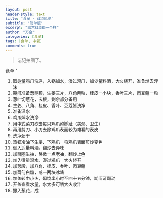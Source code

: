 ```yaml
---
layout: post
header-style: text
title: "食单 - 红烧凤爪"
subtitle: "简单版"
excerpt: "家常红烧都一个样"
author: "万金"
categories: [食单]
tags: [食单, 中餐]
comments: true
---
```


> 忘记拍图了。

食单：

1. 取适量鸡爪洗净，入锅加水，漫过鸡爪，加少量料酒，大火烧开，准备焯去浮沫
2. 期间准备葱两颗，生姜三片，八角两粒，桂皮一小块，香叶三片，肉豆蔻一粒
3. 葱叶切葱花，去根，剩余部分备用
4. 生姜、八角、桂皮、香叶、豆蔻皆洗净
5. 准备温水
6. 鸡爪焯水洗净
7. 用中式菜刀砍去每只鸡爪的脚趾（美观、卫生）
8. 再用剪刀、小刀去除鸡爪表面较为难看的表皮
9. 洗净沥干
10. 热锅冷油下生姜、下鸡爪，将鸡爪表面煎炒变色
11. 倒入适量料酒，翻炒去异味
12. 加两圈生抽，略微一点老抽，翻炒上色
13. 加入适量温水，漫过鸡爪，大火烧开
14. 加葱段，加八角、桂皮、香叶、肉豆蔻
15. 加两勺白糖，或一两块冰糖
16. 加盖转中小火，焖烧半小时至四十五分钟，期间可翻动
17. 开盖查看水量，水太多可稍大火收汁
18. 撒入葱花，成
